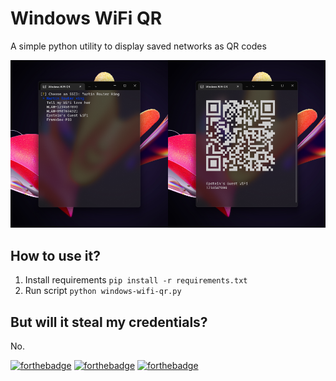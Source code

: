 # Windows WiFi QR

A simple python utility to display saved networks as QR codes

<img src="selection.png" width="50%"><img src="code.png" width="50%">

## How to use it?
1. Install requirements `pip install -r requirements.txt`
2. Run script `python windows-wifi-qr.py`

## But will it steal my credentials?
No.

[![forthebadge](https://forthebadge.com/images/badges/built-with-swag.svg)](https://forthebadge.com) [![forthebadge](https://forthebadge.com/images/badges/ctrl-c-ctrl-v.svg)](https://forthebadge.com) [![forthebadge](https://forthebadge.com/images/badges/powered-by-black-magic.svg)](https://forthebadge.com)
